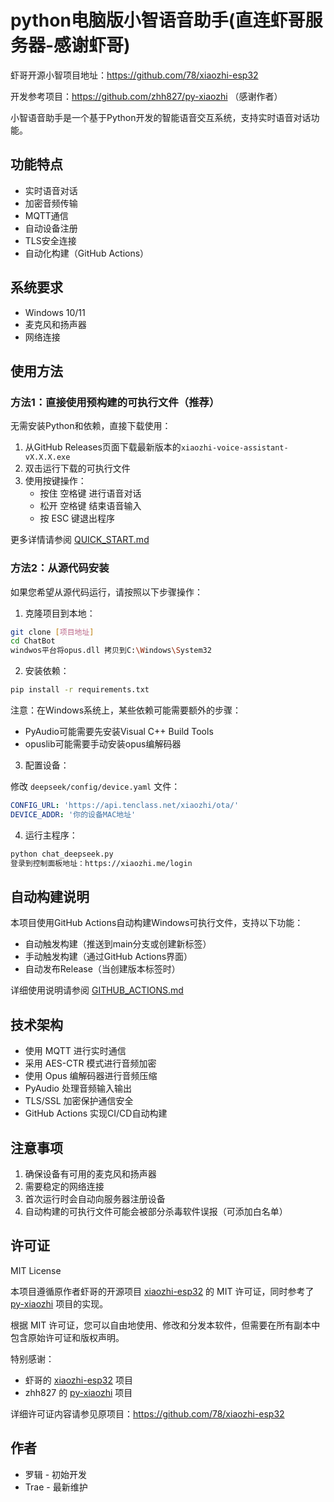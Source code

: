 # python电脑版小智语音助手(直连虾哥服务器-感谢虾哥)

虾哥开源小智项目地址：https://github.com/78/xiaozhi-esp32

开发参考项目：https://github.com/zhh827/py-xiaozhi （感谢作者）

小智语音助手是一个基于Python开发的智能语音交互系统，支持实时语音对话功能。

## 功能特点

- 实时语音对话
- 加密音频传输
- MQTT通信
- 自动设备注册
- TLS安全连接
- 自动化构建（GitHub Actions）

## 系统要求

- Windows 10/11
- 麦克风和扬声器
- 网络连接

## 使用方法

### 方法1：直接使用预构建的可执行文件（推荐）

无需安装Python和依赖，直接下载使用：

1. 从GitHub Releases页面下载最新版本的`xiaozhi-voice-assistant-vX.X.X.exe`
2. 双击运行下载的可执行文件
3. 使用按键操作：
   - 按住 空格键 进行语音对话
   - 松开 空格键 结束语音输入
   - 按 ESC 键退出程序

更多详情请参阅 [QUICK_START.md](QUICK_START.md)

### 方法2：从源代码安装

如果您希望从源代码运行，请按照以下步骤操作：

1. 克隆项目到本地：

```bash
git clone [项目地址]
cd ChatBot
windwos平台将opus.dll 拷贝到C:\Windows\System32
```

2. 安装依赖：

```bash
pip install -r requirements.txt
```

注意：在Windows系统上，某些依赖可能需要额外的步骤：

- PyAudio可能需要先安装Visual C++ Build Tools
- opuslib可能需要手动安装opus编解码器

3. 配置设备：

修改 `deepseek/config/device.yaml` 文件：

```yaml
CONFIG_URL: 'https://api.tenclass.net/xiaozhi/ota/'
DEVICE_ADDR: '你的设备MAC地址'
```

4. 运行主程序：

```bash
python chat_deepseek.py
登录到控制面板地址：https://xiaozhi.me/login
```

## 自动构建说明

本项目使用GitHub Actions自动构建Windows可执行文件，支持以下功能：

- 自动触发构建（推送到main分支或创建新标签）
- 手动触发构建（通过GitHub Actions界面）
- 自动发布Release（当创建版本标签时）

详细使用说明请参阅 [GITHUB_ACTIONS.md](GITHUB_ACTIONS.md)

## 技术架构

- 使用 MQTT 进行实时通信
- 采用 AES-CTR 模式进行音频加密
- 使用 Opus 编解码器进行音频压缩
- PyAudio 处理音频输入输出
- TLS/SSL 加密保护通信安全
- GitHub Actions 实现CI/CD自动构建

## 注意事项

1. 确保设备有可用的麦克风和扬声器
2. 需要稳定的网络连接
3. 首次运行时会自动向服务器注册设备
4. 自动构建的可执行文件可能会被部分杀毒软件误报（可添加白名单）

## 许可证

MIT License

本项目遵循原作者虾哥的开源项目 [xiaozhi-esp32](https://github.com/78/xiaozhi-esp32) 的 MIT 许可证，同时参考了 [py-xiaozhi](https://github.com/zhh827/py-xiaozhi) 项目的实现。

根据 MIT 许可证，您可以自由地使用、修改和分发本软件，但需要在所有副本中包含原始许可证和版权声明。

特别感谢：
- 虾哥的 [xiaozhi-esp32](https://github.com/78/xiaozhi-esp32) 项目
- zhh827 的 [py-xiaozhi](https://github.com/zhh827/py-xiaozhi) 项目

详细许可证内容请参见原项目：https://github.com/78/xiaozhi-esp32

## 作者
- 罗辑 - 初始开发
- Trae - 最新维护
